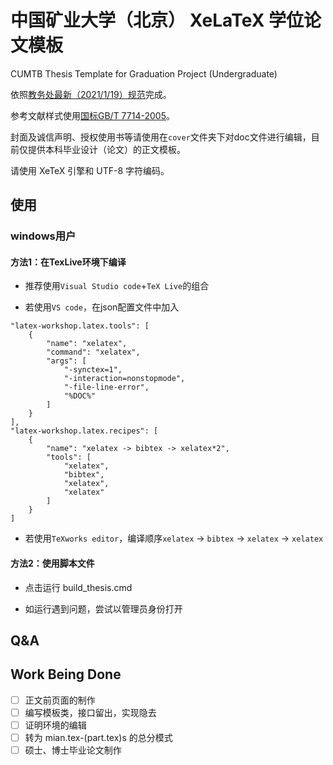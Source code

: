 # 中国矿业大学（北京） XeLaTeX 学位论文模板
CUMTB Thesis Template for Graduation Project (Undergraduate) 

依照[教务处最新（2021/1/19）规范](https://jwc.cumtb.edu.cn/info/1014/2205.htm)完成。

参考文献样式使用[国标GB/T 7714-2005](https://github.com/Haixing-Hu/GBT7714-2005-BibTeX-Style)。

封面及诚信声明、授权使用书等请使用在`cover`文件夹下对doc文件进行编辑，目前仅提供本科毕业设计（论文）的正文模板。

请使用 XeTeX 引擎和 UTF-8 字符编码。

## 使用
### windows用户
#### 方法1：在TexLive环境下编译 

- 推荐使用`Visual Studio code`+`TeX Live`的组合

- 若使用`VS code`，在json配置文件中加入
```
"latex-workshop.latex.tools": [
    {
        "name": "xelatex",
        "command": "xelatex",
        "args": [
            "-synctex=1",
            "-interaction=nonstopmode",
            "-file-line-error",
            "%DOC%"
        ]
    }
],
"latex-workshop.latex.recipes": [
    {
        "name": "xelatex -> bibtex -> xelatex*2",
        "tools": [
            "xelatex",
            "bibtex",
            "xelatex",
            "xelatex"
        ]
    }
]
```

- 若使用`TeXworks editor`，编译顺序`xelatex` -> `bibtex` -> `xelatex` -> `xelatex`
#### 方法2：使用脚本文件
- 点击运行 build_thesis.cmd

- 如运行遇到问题，尝试以管理员身份打开

## Q&A
## Work Being Done
- [ ] 正文前页面的制作
- [ ] 编写模板类，接口留出，实现隐去
- [ ] 证明环境的编辑
- [ ] 转为 mian.tex-(part.tex)s 的总分模式
- [ ] 硕士、博士毕业论文制作
